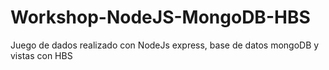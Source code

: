 # Workshop-NodeJS-MongoDB-HBS
Juego de dados realizado con NodeJs express, base de datos mongoDB y vistas con HBS 
